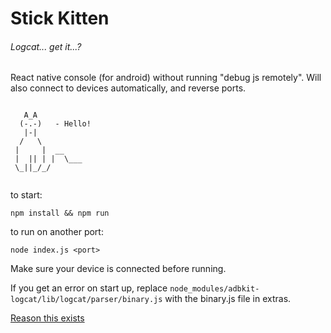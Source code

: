 # Stick Kitten
###### Logcat... get it...?
React native console (for android) without running "debug js remotely".
Will also connect to devices automatically, and reverse ports.

~~~~
	
   A_A
  (-.-)   - Hello!
   |-|
  /   \
 |     |  __
 |  || | |  \___
 \_||_/_/
 
~~~~

to start:

`npm install && npm run`

to run on another port:

`node index.js <port>`

Make sure your device is connected before running.

If you get an error on start up, replace `node_modules/adbkit-logcat/lib/logcat/parser/binary.js` with the binary.js file in extras.


[Reason this exists](http://stackoverflow.com/questions/38867536/slow-animations-when-debugger-running)
